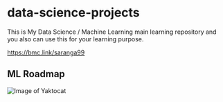 # data-science-projects
This is My Data Science / Machine Learning  main learning repository and you also can use this for your learning purpose.

https://bmc.link/saranga99

## ML Roadmap

![Image of Yaktocat](https://scikit-learn.org/stable/_static/ml_map.png)
